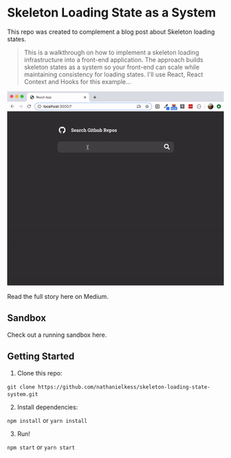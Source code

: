 # Skeleton Loading State as a System


This repo was created to complement a blog post about Skeleton loading states.

> This is a walkthrough on how to implement a skeleton loading infrastructure into a front-end application. The approach builds skeleton states as a system so your front-end can scale while maintaining consistency for loading  states. I'll use React, React Context and Hooks for this example...

![Skeleton Loading State](https://raw.githubusercontent.com/nathanielkess/skeleton-loading-state-system/master/src/assets/nested-context.gif?raw=true "Skeleton")

Read the full story here on Medium.

## Sandbox

Check out a running sandbox here.


## Getting Started
1. Clone this repo:

`git clone https://github.com/nathanielkess/skeleton-loading-state-system.git`

2. Install dependencies:

`npm install` or `yarn install`

3. Run!

`npm start` or `yarn start`


